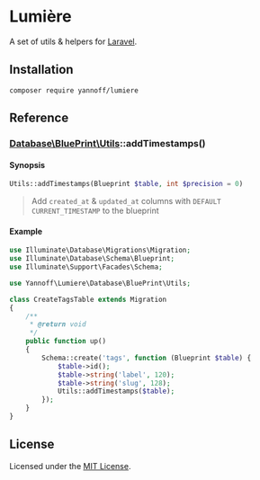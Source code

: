 # Lumière

A set of utils & helpers for [Laravel](https://github.com/laravel).

## Installation

```
composer require yannoff/lumiere
```

## Reference

### [Database\BluePrint\Utils](/src/Database/BluePrint/Utils.php)::addTimestamps()

#### Synopsis

```php
Utils::addTimestamps(Blueprint $table, int $precision = 0)
```
> Add `created_at` & `updated_at` columns with `DEFAULT CURRENT_TIMESTAMP` to the blueprint

#### Example

```php
use Illuminate\Database\Migrations\Migration;
use Illuminate\Database\Schema\Blueprint;
use Illuminate\Support\Facades\Schema;

use Yannoff\Lumiere\Database\BluePrint\Utils;

class CreateTagsTable extends Migration
{
    /**
     * @return void
     */
    public function up()
    {
        Schema::create('tags', function (Blueprint $table) {
            $table->id();
            $table->string('label', 120);
            $table->string('slug', 128);
            Utils::addTimestamps($table);
        });
    }
}
```

## License

Licensed under the [MIT License](LICENSE).
